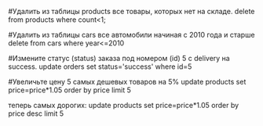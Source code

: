 

#Удалить из таблицы products все товары, которых нет на складе.
delete from products where count<1;

#Удалить из таблицы cars все автомобили начиная с 2010 года и старше
delete from cars where year<=2010

#Измените статус (status) заказа под номером (id) 5 с delivery на success.
update orders set status='success' where id=5

#Увеличьте цену 5 самых дешевых товаров на 5%
update products set price=price*1.05 order by price limit 5

теперь самых дорогих:
update products set price=price*1.05 order by price desc limit 5
